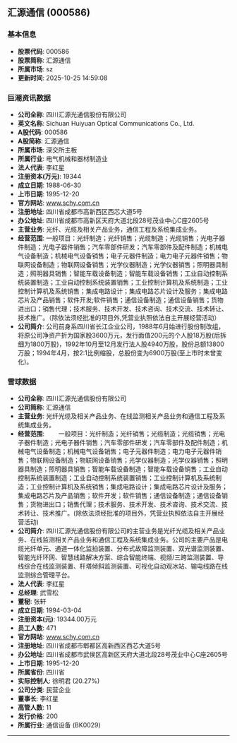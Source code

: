 ## 汇源通信 (000586)

### 基本信息

- **股票代码**: 000586
- **股票简称**: 汇源通信
- **所属市场**: sz
- **更新时间**: 2025-10-25 14:59:08

### 巨潮资讯数据

- **公司全称**: 四川汇源光通信股份有限公司
- **英文名称**: Sichuan Huiyuan Optical Communications Co., Ltd.
- **A股代码**: 000586
- **A股简称**: 汇源通信
- **所属市场**: 深交所主板
- **所属行业**: 电气机械和器材制造业
- **法人代表**: 李红星
- **注册资本(万元)**: 19344
- **成立日期**: 1988-06-30
- **上市日期**: 1995-12-20
- **官方网站**: www.schy.com.cn
- **注册地址**: 四川省成都市高新西区西芯大道5号
- **办公地址**: 四川省成都市高新区天府大道北段28号茂业中心C座2605号
- **主营业务**: 光纤、光缆及相关产品业务，通信工程及系统集成业务。
- **经营范围**: 一般项目：光纤制造；光纤销售；光缆制造；光缆销售；光电子器件制造；光电子器件销售；汽车零部件研发；汽车零部件及配件制造；机械电气设备制造；机械电气设备销售；电子元器件制造；电力电子元器件销售；物联网设备制造；物联网设备销售；光学仪器制造；光学仪器销售；照明器具制造；照明器具销售；智能车载设备制造；智能车载设备销售；工业自动控制系统装置制造；工业自动控制系统装置销售；工业控制计算机及系统制造；工业控制计算机及系统销售；集成电路设计；集成电路芯片设计及服务；集成电路芯片及产品销售；软件开发;软件销售；通信设备制造；通信设备销售；货物进出口；销售代理；技术服务、技术开发、技术咨询、技术交流、技术转让、技术推广。（除依法须经批准的项目外,凭营业执照依法自主开展经营活动）
- **公司简介**: 公司前身系四川省长江企业公司，1988年6月始进行股份制改组，将原公司净资产折为国家股3600万元，发行面值200元的个人股18万股(后拆细为1800万股)，1992年10月至12月发行法人股4940万股，股份总额13800万股；1994年4月，按2:1比例缩股，总股份变为6900万股(至上市时未曾变化)。

### 雪球数据

- **公司全称**: 四川汇源光通信股份有限公司
- **公司简称**: 汇源通信
- **主营业务**: 光纤光缆及相关产品业务、在线监测相关产品业务和通信工程及系统集成业务。
- **经营范围**: 　　一般项目：光纤制造；光纤销售；光缆制造；光缆销售；光电子器件制造；光电子器件销售；汽车零部件研发；汽车零部件及配件制造；机械电气设备制造；机械电气设备销售；电子元器件制造；电力电子元器件销售；物联网设备制造；物联网设备销售；光学仪器制造；光学仪器销售；照明器具制造；照明器具销售；智能车载设备制造；智能车载设备销售；工业自动控制系统装置制造；工业自动控制系统装置销售；工业控制计算机及系统制造；工业控制计算机及系统销售；集成电路设计；集成电路芯片设计及服务；集成电路芯片及产品销售；软件开发；软件销售；通信设备制造；通信设备销售；货物进出口；销售代理；技术服务、技术开发、技术咨询、技术交流、技术转让、技术推广。(除依法须经批准的项目外，凭营业执照依法自主开展经营活动)
- **公司简介**: 四川汇源光通信股份有限公司的主营业务是光纤光缆及相关产品业务、在线监测相关产品业务和通信工程及系统集成业务。公司的主要产品是电缆光纤单元、通道一体化监拍装置、分布式故障监测装置、双光谱监测装置、智能光纤环网、智慧线路解决方案、综合智能终端、视频/三跨监测装置、导线综合在线监测装置、杆塔倾斜监测装置、可视化自动观冰站、输电线路在线监测综合管理平台。
- **法人代表**: 李红星
- **总经理**: 武雪松
- **董秘**: 张轩
- **成立日期**: 1994-03-04
- **注册资本(元)**: 19344.00万元
- **员工人数**: 471
- **官方网站**: www.schy.com.cn
- **注册地址**: 四川省成都市郫都区高新西区西芯大道5号
- **办公地址**: 四川省成都市武侯区高新区天府大道北段28号茂业中心C座2605号
- **上市日期**: 1995-12-20
- **所属省份**: 四川省
- **实际控制人**: 徐明君 (20.27%)
- **公司分类**: 民营企业
- **董事长**: 李红星
- **高管人数**: 11
- **发行价格**: 200
- **所属行业**: 通信设备 (BK0029)

---
